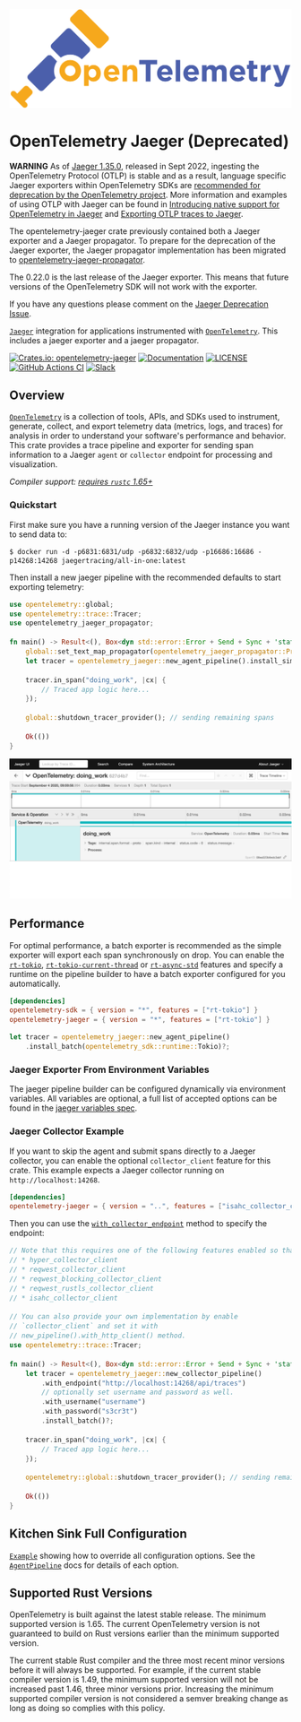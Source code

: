![OpenTelemetry — An observability framework for cloud-native software.][splash]

[splash]: https://raw.githubusercontent.com/open-telemetry/opentelemetry-rust/main/assets/logo-text.png

# OpenTelemetry Jaeger (Deprecated)

**WARNING**
As of [Jaeger 1.35.0], released in Sept 2022, ingesting the OpenTelemetry Protocol (OTLP) is stable and
as a result, language specific Jaeger exporters within OpenTelemetry SDKs are [recommended for deprecation by the OpenTelemetry project][jaeger-deprecation].
More information and examples of using OTLP with Jaeger can be found in [Introducing native support for OpenTelemetry in Jaeger][jaeger-otlp]
and [Exporting OTLP traces to Jaeger][exporting-otlp].

The opentelemetry-jaeger crate previously contained both a Jaeger exporter and a Jaeger propagator.
To prepare for the deprecation of the Jaeger exporter, the Jaeger propagator implementation has been migrated to
[opentelemetry-jaeger-propagator](../opentelemetry-jaeger-propagator/).

The 0.22.0 is the last release of the Jaeger exporter. This means that future versions of the OpenTelemetry
SDK will not work with the exporter.

If you have any questions please comment on the [Jaeger Deprecation Issue][deprecation-issue].

[`Jaeger`] integration for applications instrumented with [`OpenTelemetry`]. This includes a jaeger exporter and a jaeger propagator.

[![Crates.io: opentelemetry-jaeger](https://img.shields.io/crates/v/opentelemetry-jaeger.svg)](https://crates.io/crates/opentelemetry-jaeger)
[![Documentation](https://docs.rs/opentelemetry-jaeger/badge.svg)](https://docs.rs/opentelemetry-jaeger)
[![LICENSE](https://img.shields.io/crates/l/opentelemetry-jaeger)](./LICENSE)
[![GitHub Actions CI](https://github.com/open-telemetry/opentelemetry-rust/workflows/CI/badge.svg)](https://github.com/open-telemetry/opentelemetry-rust/actions?query=workflow%3ACI+branch%3Amain)
[![Slack](https://img.shields.io/badge/slack-@cncf/otel/rust-brightgreen.svg?logo=slack)](https://cloud-native.slack.com/archives/C03GDP0H023)

## Overview

[`OpenTelemetry`] is a collection of tools, APIs, and SDKs used to instrument,
generate, collect, and export telemetry data (metrics, logs, and traces) for
analysis in order to understand your software's performance and behavior. This
crate provides a trace pipeline and exporter for sending span information to a
Jaeger `agent` or `collector` endpoint for processing and visualization.

*Compiler support: [requires `rustc` 1.65+][msrv]*

[`Jaeger`]: https://www.jaegertracing.io/
[jaeger-otlp]: https://medium.com/jaegertracing/introducing-native-support-for-opentelemetry-in-jaeger-eb661be8183c
[jaeger-deprecation]: https://opentelemetry.io/blog/2022/jaeger-native-otlp/
[exporting-otlp]: https://github.com/open-telemetry/opentelemetry-rust/tree/main/examples/tracing-jaeger
[Jaeger 1.35.0]: https://github.com/jaegertracing/jaeger/releases/tag/v1.35.0
[deprecation-issue]: https://github.com/open-telemetry/opentelemetry-rust/issues/995
[`OpenTelemetry`]: https://crates.io/crates/opentelemetry
[msrv]: #supported-rust-versions

### Quickstart

First make sure you have a running version of the Jaeger instance you want to
send data to:

```shell
$ docker run -d -p6831:6831/udp -p6832:6832/udp -p16686:16686 -p14268:14268 jaegertracing/all-in-one:latest
```

Then install a new jaeger pipeline with the recommended defaults to start
exporting telemetry:

```rust
use opentelemetry::global;
use opentelemetry::trace::Tracer;
use opentelemetry_jaeger_propagator;

fn main() -> Result<(), Box<dyn std::error::Error + Send + Sync + 'static>> {
    global::set_text_map_propagator(opentelemetry_jaeger_propagator::Propagator::new());
    let tracer = opentelemetry_jaeger::new_agent_pipeline().install_simple()?;

    tracer.in_span("doing_work", |cx| {
        // Traced app logic here...
    });

    global::shutdown_tracer_provider(); // sending remaining spans

    Ok(())
}
```

![Jaeger UI](https://raw.githubusercontent.com/open-telemetry/opentelemetry-rust/main/opentelemetry-jaeger/trace.png)

## Performance

For optimal performance, a batch exporter is recommended as the simple exporter
will export each span synchronously on drop. You can enable the [`rt-tokio`],
[`rt-tokio-current-thread`] or [`rt-async-std`] features and specify a runtime
on the pipeline builder to have a batch exporter configured for you
automatically.

```toml
[dependencies]
opentelemetry-sdk = { version = "*", features = ["rt-tokio"] }
opentelemetry-jaeger = { version = "*", features = ["rt-tokio"] }
```

```rust
let tracer = opentelemetry_jaeger::new_agent_pipeline()
    .install_batch(opentelemetry_sdk::runtime::Tokio)?;
```

[`rt-tokio`]: https://tokio.rs
[`rt-tokio-current-thread`]: https://tokio.rs
[`rt-async-std`]: https://async.rs

### Jaeger Exporter From Environment Variables

The jaeger pipeline builder can be configured dynamically via environment
variables. All variables are optional, a full list of accepted options can be
found in the [jaeger variables spec].

[jaeger variables spec]: https://github.com/open-telemetry/opentelemetry-specification/blob/main/specification/configuration/sdk-environment-variables.md

### Jaeger Collector Example

If you want to skip the agent and submit spans directly to a Jaeger collector,
you can enable the optional `collector_client` feature for this crate. This
example expects a Jaeger collector running on `http://localhost:14268`.

```toml
[dependencies]
opentelemetry-jaeger = { version = "..", features = ["isahc_collector_client"] }
```

Then you can use the [`with_collector_endpoint`] method to specify the endpoint:

[`with_collector_endpoint`]: https://docs.rs/opentelemetry-jaeger/latest/opentelemetry_jaeger/config/collector/struct.CollectorPipeline.html#method.with_endpoint

```rust
// Note that this requires one of the following features enabled so that there is a default http client implementation
// * hyper_collector_client
// * reqwest_collector_client
// * reqwest_blocking_collector_client
// * reqwest_rustls_collector_client
// * isahc_collector_client

// You can also provide your own implementation by enable
// `collector_client` and set it with
// new_pipeline().with_http_client() method.
use opentelemetry::trace::Tracer;

fn main() -> Result<(), Box<dyn std::error::Error + Send + Sync + 'static>> {
    let tracer = opentelemetry_jaeger::new_collector_pipeline()
        .with_endpoint("http://localhost:14268/api/traces")
        // optionally set username and password as well.
        .with_username("username")
        .with_password("s3cr3t")
        .install_batch()?;

    tracer.in_span("doing_work", |cx| {
        // Traced app logic here...
    });

    opentelemetry::global::shutdown_tracer_provider(); // sending remaining spans

    Ok(())
}
```

## Kitchen Sink Full Configuration

[`Example`] showing how to override all configuration options. See the
[`AgentPipeline`] docs for details of each option.

[`Example`]: https://docs.rs/opentelemetry-jaeger/latest/opentelemetry_jaeger/#kitchen-sink-full-configuration
[`AgentPipeline`]: https://docs.rs/opentelemetry-jaeger/latest/opentelemetry_jaeger/config/agent/struct.AgentPipeline.html

## Supported Rust Versions

OpenTelemetry is built against the latest stable release. The minimum supported
version is 1.65. The current OpenTelemetry version is not guaranteed to build
on Rust versions earlier than the minimum supported version.

The current stable Rust compiler and the three most recent minor versions
before it will always be supported. For example, if the current stable compiler
version is 1.49, the minimum supported version will not be increased past 1.46,
three minor versions prior. Increasing the minimum supported compiler version
is not considered a semver breaking change as long as doing so complies with
this policy.
